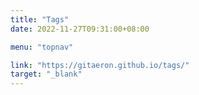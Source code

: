 ```yaml
---
title: "Tags"
date: 2022-11-27T09:31:00+08:00

menu: "topnav"

link: "https://gitaeron.github.io/tags/"
target: "_blank"
---
```

